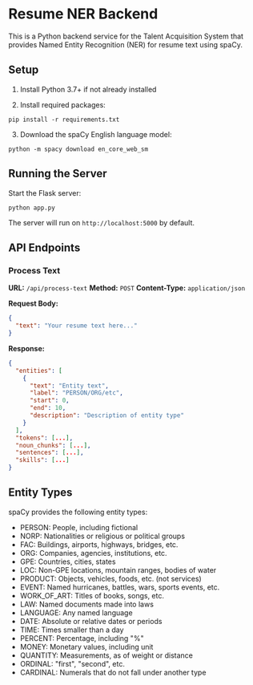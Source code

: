 # Resume NER Backend

This is a Python backend service for the Talent Acquisition System that provides Named Entity Recognition (NER) for resume text using spaCy.

## Setup

1. Install Python 3.7+ if not already installed

2. Install required packages:
```
pip install -r requirements.txt
```

3. Download the spaCy English language model:
```
python -m spacy download en_core_web_sm
```

## Running the Server

Start the Flask server:
```
python app.py
```

The server will run on `http://localhost:5000` by default.

## API Endpoints

### Process Text

**URL:** `/api/process-text`
**Method:** `POST`
**Content-Type:** `application/json`

**Request Body:**
```json
{
  "text": "Your resume text here..."
}
```

**Response:**
```json
{
  "entities": [
    {
      "text": "Entity text",
      "label": "PERSON/ORG/etc",
      "start": 0,
      "end": 10,
      "description": "Description of entity type"
    }
  ],
  "tokens": [...],
  "noun_chunks": [...],
  "sentences": [...],
  "skills": [...]
}
```

## Entity Types

spaCy provides the following entity types:

- PERSON: People, including fictional
- NORP: Nationalities or religious or political groups
- FAC: Buildings, airports, highways, bridges, etc.
- ORG: Companies, agencies, institutions, etc.
- GPE: Countries, cities, states
- LOC: Non-GPE locations, mountain ranges, bodies of water
- PRODUCT: Objects, vehicles, foods, etc. (not services)
- EVENT: Named hurricanes, battles, wars, sports events, etc.
- WORK_OF_ART: Titles of books, songs, etc.
- LAW: Named documents made into laws
- LANGUAGE: Any named language
- DATE: Absolute or relative dates or periods
- TIME: Times smaller than a day
- PERCENT: Percentage, including "%"
- MONEY: Monetary values, including unit
- QUANTITY: Measurements, as of weight or distance
- ORDINAL: "first", "second", etc.
- CARDINAL: Numerals that do not fall under another type 
